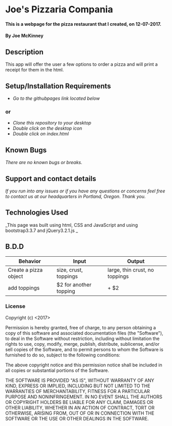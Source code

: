 # Joe's Pizzaria Compania

#### This is a webpage for the pizza restaurant that I created, on 12-07-2017.

#### By **Joe McKinney**

## Description

This app will offer the user a few options to order a pizza and will print a receipt for them in the html.

## Setup/Installation Requirements

* _Go to the githubpages link located below_
###  or
* _Clone this repository to your desktop_
* _Double click on the desktop icon_
* _Double click on index.html_


## Known Bugs

_There are no known bugs or breaks._

## Support and contact details

_If you run into any issues or if you have any questions or concerns feel free to contact us at our headquarters in Portland, Oregon.  Thank you._

## Technologies Used

_This page was built using html, CSS and JavaScript and using bootstrap3.3.7 and jQuery3.2.1.js _

## B.D.D

|Behavior|Input|Output|
|--------|-----|------|
|Create a pizza object|size, crust, toppings|large, thin crust, no toppings|
|add toppings| $2 for another topping| + $2|

### License

Copyright (c) <2017> <Joe McKinney>

Permission is hereby granted, free of charge, to any person obtaining a copy
of this software and associated documentation files (the "Software"), to deal
in the Software without restriction, including without limitation the rights
to use, copy, modify, merge, publish, distribute, sublicense, and/or sell
copies of the Software, and to permit persons to whom the Software is
furnished to do so, subject to the following conditions:

The above copyright notice and this permission notice shall be included in all
copies or substantial portions of the Software.

THE SOFTWARE IS PROVIDED "AS IS", WITHOUT WARRANTY OF ANY KIND, EXPRESS OR
IMPLIED, INCLUDING BUT NOT LIMITED TO THE WARRANTIES OF MERCHANTABILITY,
FITNESS FOR A PARTICULAR PURPOSE AND NONINFRINGEMENT. IN NO EVENT SHALL THE
AUTHORS OR COPYRIGHT HOLDERS BE LIABLE FOR ANY CLAIM, DAMAGES OR OTHER
LIABILITY, WHETHER IN AN ACTION OF CONTRACT, TORT OR OTHERWISE, ARISING FROM,
OUT OF OR IN CONNECTION WITH THE SOFTWARE OR THE USE OR OTHER DEALINGS IN THE
SOFTWARE.
